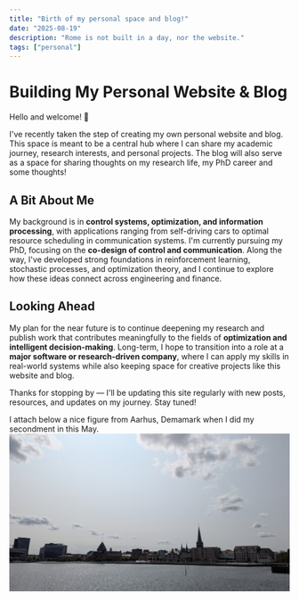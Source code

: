 ```yaml
---
title: "Birth of my personal space and blog!"
date: "2025-08-19"
description: "Rome is not built in a day, nor the website."
tags: ["personal"]
---
```


# Building My Personal Website & Blog

Hello and welcome! 👋  

I've recently taken the step of creating my own personal website and blog. This space is meant to be a central hub where I can share my academic journey, research interests, and personal projects. The blog will also serve as a space for sharing thoughts on my research life, my PhD career and some thoughts!

## A Bit About Me
My background is in **control systems, optimization, and information processing**, with applications ranging from self-driving cars to optimal resource scheduling in communication systems. I'm currently pursuing my PhD, focusing on the **co-design of control and communication**. Along the way, I've developed strong foundations in reinforcement learning, stochastic processes, and optimization theory, and I continue to explore how these ideas connect across engineering and finance.  

## Looking Ahead
My plan for the near future is to continue deepening my research and publish work that contributes meaningfully to the fields of **optimization and intelligent decision-making**. Long-term, I hope to transition into a role at a **major software or research-driven company**, where I can apply my skills in real-world systems while also keeping space for creative projects like this website and blog.  

Thanks for stopping by — I'll be updating this site regularly with new posts, resources, and updates on my journey. Stay tuned!

I attach below a nice figure from Aarhus, Demamark when I did my secondment in this May.
![Alt text](/blog/posts/images/posts/inital_post/og.png)